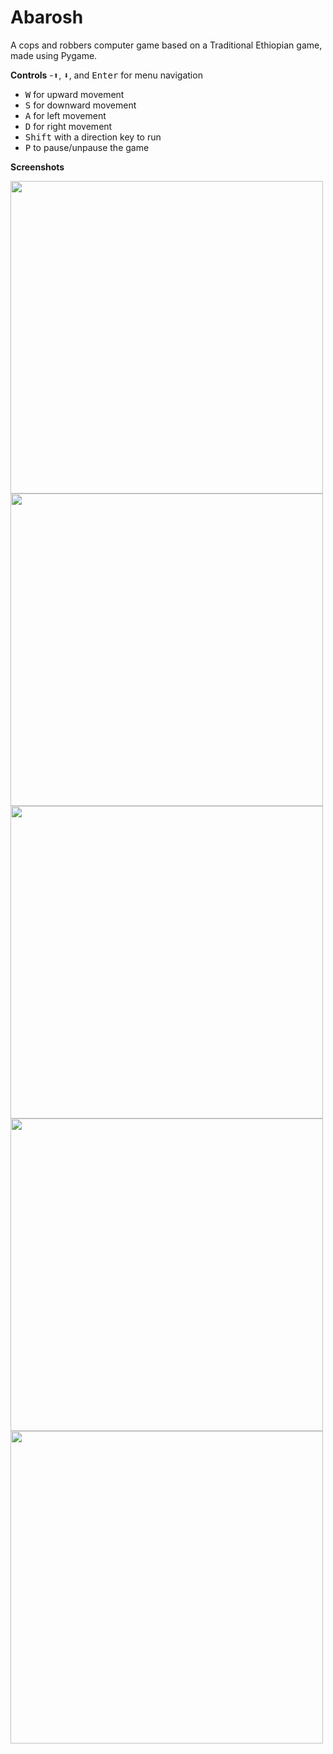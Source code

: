 # Abarosh
A cops and robbers computer game based on a Traditional Ethiopian game, made using Pygame.

**Controls**
  -<kbd>⬆</kbd>, <kbd>⬇</kbd>, and <kbd>Enter</kbd> for menu navigation
  - <kbd>W</kbd> for upward movement
  - <kbd>S</kbd> for downward movement
  - <kbd>A</kbd> for left movement
  - <kbd>D</kbd> for right movement
  - <kbd>Shift</kbd> with a direction key to run
  - <kbd>P</kbd> to pause/unpause the game

**Screenshots**
<div>
    <img src="https://github.com/JohnnyPro/Abarosh/assets/86236449/99a912a9-346b-48ce-8cfb-7530020ea405" width=500>
    <img src="https://github.com/JohnnyPro/Abarosh/assets/86236449/566a22b4-7b16-41f0-b2e6-5d2bbfaaa1ac" width = 500>
    <img src="https://github.com/JohnnyPro/Abarosh/assets/86236449/04de0f8b-97df-40ba-9e56-d06f84d48ceb" width =500><br>
    <img src="https://github.com/JohnnyPro/Abarosh/assets/86236449/bed9367a-5369-4564-ae43-ddbc92306e54" width=500>
    <img src="https://github.com/JohnnyPro/Abarosh/assets/86236449/47e05677-8654-45cf-af08-f823926717f0" width=500>
</div>
